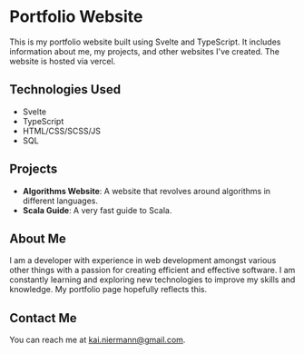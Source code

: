 # Portfolio Website

This is my portfolio website built using Svelte and TypeScript. It includes information about me, my projects, and other websites I've created. The website is hosted via vercel.

## Technologies Used

- Svelte
- TypeScript
- HTML/CSS/SCSS/JS
- SQL

## Projects

- **Algorithms Website**: A website that revolves around algorithms in different languages.
- **Scala Guide**: A very fast guide to Scala.

## About Me

I am a developer with experience in web development amongst various other things with a passion for creating efficient and effective software. I am constantly learning and exploring new technologies to improve my skills and knowledge. My portfolio page hopefully reflects this.

## Contact Me

You can reach me at kai.niermann@gmail.com.